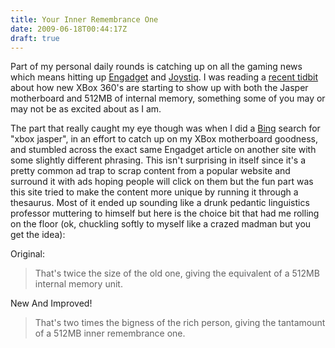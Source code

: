 ```yaml
---
title: Your Inner Remembrance One
date: 2009-06-18T00:44:17Z
draft: true
---
```


Part of my personal daily rounds is catching up on all the gaming news which means hitting up [Engadget](http://www.engadget.com/) and [Joystiq](http://www.joystiq.com/). I was reading a [recent tidbit](http://www.engadget.com/2009/06/17/xbox-360-jasper-motherboard-with-512mb-storage-hitting-us-stores/) about how new XBox 360's are starting to show up with both the Jasper motherboard and 512MB of internal memory, something some of you may or may not be as excited about as I am.

The part that really caught my eye though was when I did a [Bing](http://www.bing.com) search for "xbox jasper", in an effort to catch up on my XBox motherboard goodness, and stumbled across the exact same Engadget article on another site with some slightly different phrasing. This isn't surprising in itself since it's a pretty common ad trap to scrap content from a popular website and surround it with ads hoping people will click on them but the fun part was this site tried to make the content more unique by running it through a thesaurus. Most of it ended up sounding like a drunk pedantic linguistics professor muttering to himself but here is the choice bit that had me rolling on the floor (ok, chuckling softly to myself like a crazed madman but you get the idea):

Original:

> That's twice the size of the old one, giving the equivalent of a 512MB internal memory unit.  

New And Improved!

> That's two times the bigness of the rich person, giving the tantamount of a 512MB inner remembrance one.
